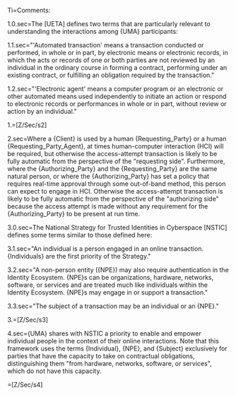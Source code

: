 Ti=Comments:

1.0.sec=The [UETA] defines two terms that are particularly relevant to understanding the interactions among {UMA} participants:

1.1.sec="'Automated transaction' means a transaction conducted or performed, in whole or in part, by electronic means or electronic records, in which the acts or records of one or both parties are not reviewed by an individual in the ordinary course in forming a contract, performing under an existing contract, or fulfilling an obligation required by the transaction."

1.2.sec="'Electronic agent' means a computer program or an electronic or other automated means used independently to initiate an action or respond to electronic records or performances in whole or in part, without review or action by an individual."

1.=[Z/Sec/s2]

2.sec=Where a {Client} is used by a human {Requesting_Party} or a human {Requesting_Party_Agent}, at times human-computer interaction (HCI) will be required, but otherwise the access-attempt transaction is likely to be fully automatic from the perspective of the "requesting side". Furthermore, where the {Authorizing_Party} and the {Requesting_Party} are the same natural person, or where the {Authorizing_Party} has set a policy that requires real-time approval through some out-of-band method, this person can expect to engage in HCI. Otherwise the access-attempt transaction is likely to be fully automatic from the perspective of the "authorizing side" because the access attempt is made without any requirement for the {Authorizing_Party} to be present at run time.

3.0.sec=The National Strategy for Trusted Identities in Cyberspace [NSTIC] defines some terms similar to those defined here:

3.1.sec="An individual is a person engaged in an online transaction. {Individuals} are the first priority of the Strategy."

3.2.sec="A non-person entity ({NPE}) may also require authentication in the Identity Ecosystem. {NPE}s can be organizations, hardware, networks, software, or services and are treated much like individuals within the Identity Ecosystem. {NPE}s may engage in or support a transaction."

3.3.sec="The subject of a transaction may be an individual or an {NPE}."

3.=[Z/Sec/s3]

4.sec={UMA} shares with NSTIC a priority to enable and empower individual people in the context of their online interactions. Note that this framework uses the terms {Individual}, {NPE}, and {Subject} exclusively for parties that have the capacity to take on contractual obligations, distinguishing them "from hardware, networks, software, or services", which do not have this capacity.

=[Z/Sec/s4]
